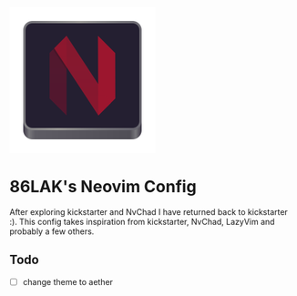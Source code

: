 ![Neovim](./doc/nvim.svg)


# 86LAK's Neovim Config

After exploring kickstarter and NvChad I have returned back to kickstarter :). 
This config takes inspiration from kickstarter, NvChad, LazyVim and probably a few others.
## Todo
- [ ] change theme to aether
